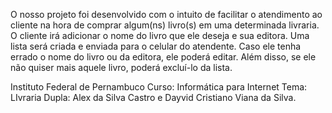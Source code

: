 O nosso projeto foi desenvolvido com o intuito de facilitar o atendimento ao cliente na hora de comprar algum(ns) livro(s) em uma determinada livraria. O cliente irá adicionar o nome do livro que ele deseja e sua editora. Uma lista será criada e enviada para o celular do atendente. Caso ele tenha errado o nome do livro ou da editora, ele poderá editar. Além disso, se ele não quiser mais aquele livro, poderá excluí-lo da lista.

Instituto Federal de Pernambuco
Curso: Informática para Internet
Tema: LIvraria
Dupla: Alex da Silva Castro e Dayvid Cristiano Viana da Silva.
